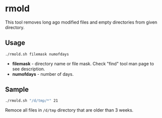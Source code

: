 # rmold

This tool removes long ago modified files and empty directories from given directory.

## Usage

```sh
./rmold.sh filemask numofdays
```

* **filemask** - directory name or file mask. Check "find" tool man page to see description.
* **numofdays** - number of days.

## Sample

```sh
./rmold.sh "/d/tmp/*" 21
```

Remoce all files in ``/d/tmp`` directory that are older than 3 weeks.
